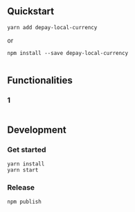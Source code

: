 ## Quickstart

```
yarn add depay-local-currency
```

or 

```
npm install --save depay-local-currency
```

```javascript
```

## Functionalities

### 1

```javascript

```

## Development

### Get started

```
yarn install
yarn start
```

### Release

```
npm publish
```
